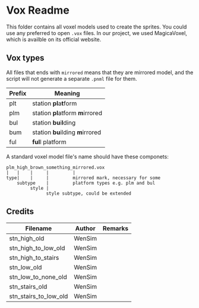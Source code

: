 # Vox Readme

This folder contains all voxel models used to create the sprites. You could use any preferred to open `.vox` files. In our project, we used MagicaVoxel, which is availble on its official website.

## Vox types

All files that ends with `mirrored` means that they are mirrored model, and the script will not generate a separate `.pnml` file for them.

|Prefix|Meaning|
|---|---|
|plt|station **pl**a**t**form|
|plm|station **pl**atform **m**irrored|
|bul|station **bu**i**l**ding|
|bum|station **bu**ilding **m**irrored|
|ful|**ful**l platform|

A standard voxel model file's name should have these componets:
```
plm_high_brown_something_mirrored.vox
|   |    |     |         |
type|    |     |         mirrored mark, necessary for some
    subtype    |         platform types e.g. plm and bul
         style |
               style subtype, could be extended
```

## Credits

|Filename|Author|Remarks|
|---|---|---|
|stn_high_old|WenSim|
|stn_high_to_low_old|WenSim
|stn_high_to_stairs|WenSim
|stn_low_old|WenSim
|stn_low_to_none_old|WenSim
|stn_stairs_old|WenSim
|stn_stairs_to_low_old|WenSim